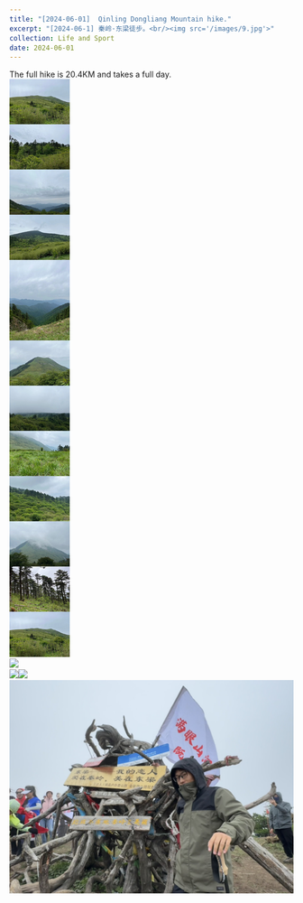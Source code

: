 ```yaml
---
title: "[2024-06-01]  Qinling Dongliang Mountain hike."
excerpt: "[2024-06-1] 秦岭·东梁徒步。<br/><img src='/images/9.jpg'>"
collection: Life and Sport
date: 2024-06-01
---
```


The full hike is 20.4KM and takes a full day.<br/><img src='/images/4.jpg'><br/><img src='/images/5.jpg'><br/><img src='/images/6.jpg'><img src='/images/5.jpg'><br/><img src='/images/7.jpg'>
